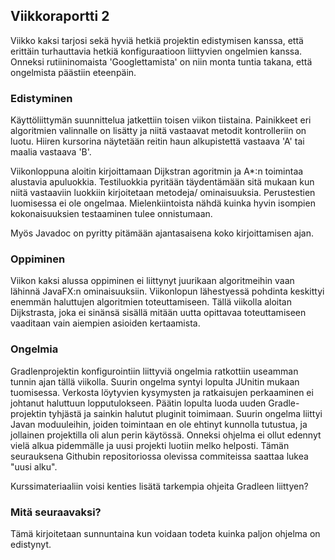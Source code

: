 ## Viikkoraportti 2

Viikko kaksi tarjosi sekä hyviä hetkiä projektin edistymisen kanssa, että erittäin turhauttavia hetkiä konfiguraatioon liittyvien ongelmien kanssa. Onneksi rutiininomaista 'Googlettamista' on niin monta tuntia takana, että ongelmista päästiin eteenpäin.

### Edistyminen
Käyttöliittymän suunnittelua jatkettiin toisen viikon tiistaina. Painikkeet eri algoritmien valinnalle on lisätty ja niitä vastaavat metodit kontrolleriin on luotu. Hiiren kursorina näytetään reitin haun alkupistettä vastaava 'A' tai maalia vastaava 'B'.

Viikonloppuna aloitin kirjoittamaan Dijkstran agoritmin ja A*:n toimintaa alustavia apuluokkia. Testiluokkia pyritään täydentämään sitä mukaan kun niitä vastaaviin luokkiin kirjoitetaan metodeja/ ominaisuuksia. Perustestien luomisessa ei ole ongelmaa. Mielenkiintoista nähdä kuinka hyvin isompien kokonaisuuksien testaaminen tulee onnistumaan.

Myös Javadoc on pyritty pitämään ajantasaisena koko kirjoittamisen ajan.

### Oppiminen
Viikon kaksi alussa oppiminen ei liittynyt juurikaan algoritmeihin vaan lähinnä JavaFX:n ominaisuuksiin. Viikonlopun lähestyessä pohdinta keskittyi enemmän haluttujen algoritmien toteuttamiseen. Tällä viikolla aloitan Dijkstrasta, joka ei sinänsä sisällä mitään uutta opittavaa toteuttamiseen vaaditaan vain aiempien asioiden kertaamista.

### Ongelmia
Gradlenprojektin konfigurointiin liittyviä ongelmia ratkottiin useamman tunnin ajan tällä viikolla. Suurin ongelma syntyi lopulta JUnitin mukaan tuomisessa. Verkosta löytyvien kysymysten ja ratkaisujen perkaaminen ei johtanut haluttuun lopputulokseen. Päätin lopulta luoda uuden Gradle-projektin tyhjästä ja sainkin halutut pluginit toimimaan. Suurin ongelma liittyi Javan moduuleihin, joiden toimintaan en ole ehtinyt kunnolla tutustua, ja jollainen projektilla oli alun perin käytössä. Onneksi ohjelma ei ollut edennyt vielä alkua pidemmälle ja uusi projekti luotiin melko helposti. Tämän seurauksena Githubin repositoriossa olevissa commiteissa saattaa lukea "uusi alku".

Kurssimateriaaliin voisi kenties lisätä tarkempia ohjeita Gradleen liittyen?

### Mitä seuraavaksi?
Tämä kirjoitetaan sunnuntaina kun voidaan todeta kuinka paljon ohjelma on edistynyt.